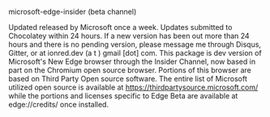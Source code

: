 microsoft-edge-insider (beta channel)

Updated released by Microsoft once a week. Updates submitted to Chocolatey within 24 hours. If a new version has been out more than 24 hours and there is no pending version, please message me through Disqus, Gitter, or at ionred.dev (a t ) gmail [dot] com. This package is dev version of Microsoft's New Edge browser through the Insider Channel, now based in part on the Chromium open source browser. Portions of this browser are based on Third Party Open source software. The entire list of Microsoft utilized open source is available at https://thirdpartysource.microsoft.com/ while the portions and licenses specific to Edge Beta are available at edge://credits/ once installed.